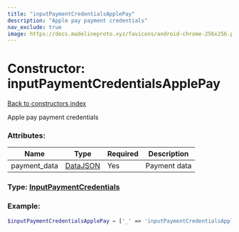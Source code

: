 ```yaml
---
title: "inputPaymentCredentialsApplePay"
description: "Apple pay payment credentials"
nav_exclude: true
image: https://docs.madelineproto.xyz/favicons/android-chrome-256x256.png
---
```

# Constructor: inputPaymentCredentialsApplePay  
[Back to constructors index](/API_docs/constructors/index.html)



Apple pay payment credentials

### Attributes:

| Name     |    Type       | Required | Description |
|----------|---------------|----------|-------------|
|payment\_data|[DataJSON](/API_docs/types/DataJSON.html) | Yes|Payment data|



### Type: [InputPaymentCredentials](/API_docs/types/InputPaymentCredentials.html)


### Example:

```php
$inputPaymentCredentialsApplePay = ['_' => 'inputPaymentCredentialsApplePay', 'payment_data' => DataJSON];
```  
